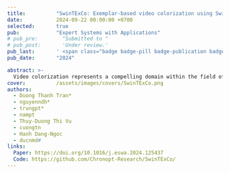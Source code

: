 ```yaml
---
title:          "SwinTExCo: Exemplar-based video colorization using Swin Transformer "
date:           2024-09-22 00:00:00 +0700
selected:       true
pub:            "Expert Systems with Applications"
# pub_pre:        "Submitted to "
# pub_post:       'Under review.'
pub_last:       ' <span class="badge badge-pill badge-publication badge-pub-journal-rank-q1">Q1</span> <span class="badge badge-pill badge-publication badge-pub-journal-if">IF: 7.5</span>'
pub_date:       "2024"

abstract: >-
  Video colorization represents a compelling domain within the field of Computer Vision. The traditional approach in this field relies on Convolutional Neural Networks (CNNs) to extract features from each video frame and employs a recurrent network to learn information between video frames. While demonstrating considerable success in colorization, most traditional CNNs suffer from a limited receptive field size, capturing local information within a fixed-sized window. Consequently, they struggle to directly grasp long-range dependencies or pixel relationships that span large image or video frame areas. To address this limitation, recent advancements in the field have leveraged Vision Transformer (ViT) and their variants to enhance performance. This article introduces Swin Transformer Exemplar-based Video Colorization (SwinTExCo), an end-to-end model for the video colorization process that incorporates the Swin Transformer architecture as the backbone. The experimental results demonstrate that our proposed method outperforms many other state-of-the-art methods in both quantitative and qualitative metrics. The achievements of this research have significant implications for the domain of documentary and history video restoration, contributing to the broader goal of preserving cultural heritage and facilitating a deeper understanding of historical events through enhanced audiovisual materials.
cover:          /assets/images/covers/SwinTExCo.png
authors:
  - Duong Thanh Tran*
  - nguyenndh*
  - trungpt*
  - nampt
  - Thuy-Duong Thi Vu
  - cuongtn
  - Hanh Dang-Ngoc
  - ducnmd#
links:
  Paper: https://doi.org/10.1016/j.eswa.2024.125437
  Code: https://github.com/Chronopt-Research/SwinTExCo/
---
```


